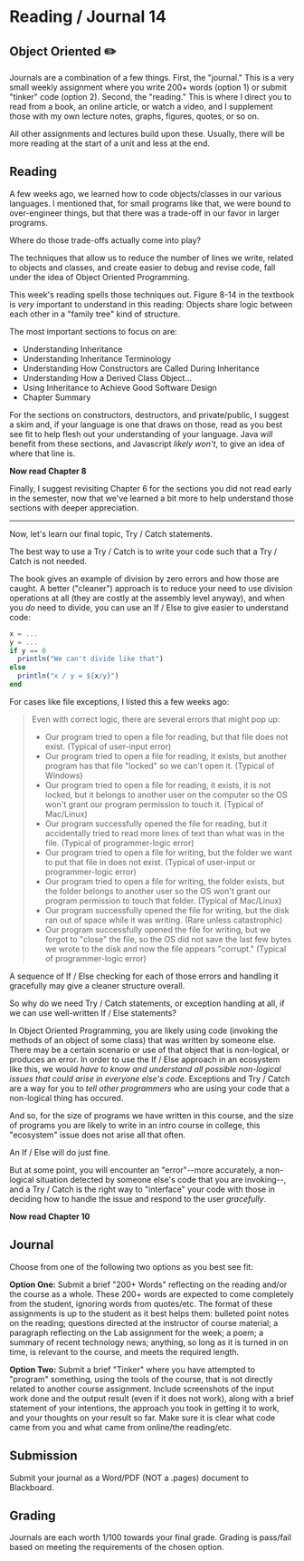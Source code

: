 # Reading / Journal 14

## Object Oriented ✏️

Journals are a combination of a few things. First, the "journal." This is a very small weekly assignment where you write 200+ words (option 1) or submit  "tinker" code (option 2). Second, the "reading." This is where I direct you to read from a book, an online article, or watch a video, and I supplement those with my own lecture notes, graphs, figures, quotes, or so on.

All other assignments and lectures build upon these. Usually, there will be more reading at the start of a unit and less at the end.

## Reading

A few weeks ago, we learned how to code objects/classes in our various languages. I mentioned that, for small programs like that, we were bound to over-engineer things, but that there was a trade-off in our favor in larger programs.

Where do those trade-offs actually come into play?

The techniques that allow us to reduce the number of lines we write, related to objects and classes, and create easier to debug and revise code, fall under the idea of Object Oriented Programming.

This week's reading spells those techniques out. Figure 8-14 in the textbook is *very* important to understand in this reading: Objects share logic between each other in a "family tree" kind of structure.

The most important sections to focus on are:

- Understanding Inheritance
- Understanding Inheritance Terminology
- Understanding How Constructors are Called During Inheritance
- Understanding How a Derived Class Object...
- Using Inheritance to Achieve Good Software Design
- Chapter Summary

For the sections on constructors, destructors, and private/public, I suggest a skim and, if your language is one that draws on those, read as you best see fit to help flesh out your understanding of your language. Java *will* benefit from these sections, and Javascript *likely won't*, to give an idea of where that line is.

**Now read Chapter 8**

Finally, I suggest revisiting Chapter 6 for the sections you did not read early in the semester, now that we've learned a bit more to help understand those sections with deeper appreciation.

---

Now, let's learn our final topic, Try / Catch statements.

The best way to use a Try / Catch is to write your code such that a Try / Catch is not needed.

The book gives an example of division by zero errors and how those are caught. A better ("cleaner") approach is to reduce your need to use division operations at all (they are costly at the assembly level anyway), and when you *do* need to divide, you can use an If / Else to give easier to understand code:

```julia
x = ...
y = ...
if y == 0
  println("We can't divide like that")
else
  println("x / y = ${x/y}")
end
```

For cases like file exceptions, I listed this a few weeks ago:

> Even with correct logic, there are several errors that might pop up:
>
> - Our program tried to open a file for reading, but that file does not exist. (Typical of user-input error)
> - Our program tried to open a file for reading, it exists, but another program has that file "locked" so we can't open it. (Typical of Windows)
> - Our program tried to open a file for reading, it exists, it is not locked, but it belongs to another user on the computer so the OS won't grant our program permission to touch it. (Typical of Mac/Linux)
> - Our program successfully opened the file for reading, but it accidentally tried to read more lines of text than what was in the file. (Typical of programmer-logic error)
> - Our program tried to open a file for writing, but the folder we want to put that file in does not exist. (Typical of user-input or programmer-logic error)
> - Our program tried to open a file for writing, the folder exists, but the folder belongs to another user so the OS won't grant our program permission to touch that folder. (Typical of Mac/Linux)
> - Our program successfully opened the file for writing, but the disk ran out of space while it was writing. (Rare unless catastrophic)
> - Our program successfully opened the file for writing, but we forgot to "close" the file, so the OS did not save the last few bytes we wrote to the disk and now the file appears "corrupt." (Typical of programmer-logic error)

A sequence of If / Else checking for each of those errors and handling it gracefully may give a cleaner structure overall.

So why do we need Try / Catch statements, or exception handling at all, if we can use well-written If / Else statements?

In Object Oriented Programming, you are likely using code (invoking the methods of an object of some class) that was written by someone else. There may be a certain scenario or use of that object that is non-logical, or produces an error. In order to use the If / Else approach in an ecosystem like this, we would *have to know and understand all possible non-logical issues that could arise in everyone else's code*. Exceptions and Try / Catch are a way for you to *tell other programmers* who are using your code that a non-logical thing has occured.

And so, for the size of programs we have written in this course, and the size of programs you are likely to write in an intro course in college, this "ecosystem" issue does not arise all that often.

An If / Else will do just fine.

But at some point, you will encounter an "error"--more accurately, a non-logical situation detected by someone else's code that you are invoking--, and a Try / Catch is the right way to "interface" your code with those in deciding how to handle the issue and respond to the user *gracefully*.

**Now read Chapter 10**

## Journal

Choose from one of the following two options as you best see fit:

**Option One:** Submit a brief "200+ Words" reflecting on the reading and/or the course as a whole. These 200+ words are expected to come completely from the student, ignoring words from quotes/etc. The format of these assignments is up to the student as it best helps them: bulleted point notes on the reading; questions directed at the instructor of course material; a paragraph reflecting on the Lab assignment for the week; a poem; a summary of recent technology news; anything, so long as it is turned in on time, is relevant to the course, and meets the required length. 

**Option Two:** Submit a brief "Tinker" where you have attempted to "program" something, using the tools of the course, that is not directly related to another course assignment. Include screenshots of the input work done and the output result (even if it does not work), along with a brief statement of your intentions, the approach you took in getting it to work, and your thoughts on your result so far. Make sure it is clear what code came from you and what came from online/the reading/etc.

## Submission

Submit your journal as a Word/PDF (NOT a .pages) document to Blackboard.

## Grading

Journals are each worth 1/100 towards your final grade. Grading is pass/fail based on meeting the requirements of the chosen option.